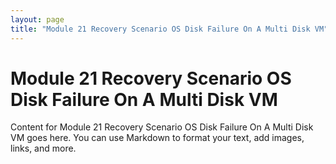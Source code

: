 ```yaml
---
layout: page
title: "Module 21 Recovery Scenario OS Disk Failure On A Multi Disk VM"
---
```


# Module 21 Recovery Scenario OS Disk Failure On A Multi Disk VM

Content for Module 21 Recovery Scenario OS Disk Failure On A Multi Disk VM goes here. You can use Markdown to format your text, add images, links, and more.

